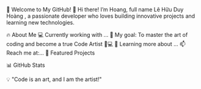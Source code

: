 🚀 Welcome to My GitHub!
👋 Hi there! I’m Hoang, full name Lê Hữu Duy Hoàng , a passionate developer who loves building innovative projects and learning new technologies.

🔥 About Me
💻 Currently working with ...
🎯 My goal: To master the art of coding and become a true Code Artist 🎨💻
🌱 Learning more about ...
📫 Reach me at:...
🚀 Featured Projects

📊 GitHub Stats


💡 "Code is an art, and I am the artist!"

<!---
Elihoang/Elihoang is a ✨ special ✨ repository because its `README.md` (this file) appears on your GitHub profile.
You can click the Preview link to take a look at your changes.
--->
